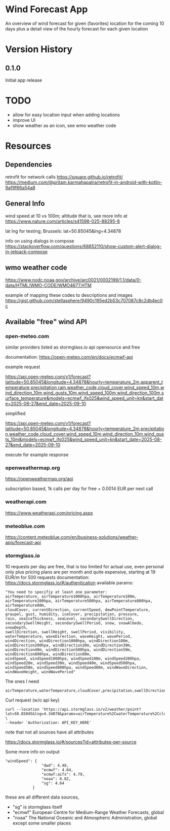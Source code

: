 # Wind Forecast App

An overview of wind forecast for given (favorites) location for the coming 10 days
plus a detail view of the hourly forecast for each given location

# Version History

## 0.1.0

Initial app release

# TODO

- allow for easy location input when adding locations
- improve UI
- show weather as an icon, see wmo weather code

# Resources

## Dependencies

retrofit for network calls
https://square.github.io/retrofit/
https://medium.com/@pritam.karmahapatra/retrofit-in-android-with-kotlin-9af9f66a54a8

## General Info

wind speed at 10 vs 100m; altitude that is, see more info at https://www.nature.com/articles/s41598-025-88295-8

lat lng for testing; Brussels: lat=50.85045&lng=4.34878

info on using dialogs in compose https://stackoverflow.com/questions/68852110/show-custom-alert-dialog-in-jetpack-compose

## wmo weather code

https://www.nodc.noaa.gov/archive/arc0021/0002199/1.1/data/0-data/HTML/WMO-CODE/WMO4677.HTM

example of mapping these codes to descriptions and images
https://gist.github.com/stellasphere/9490c195ed2b53c707087c8c2db4ec0c

## Available "free" wind API

### open-meteo.com

similar providers listed as stormglass.io api
opensource and free

documentation: https://open-meteo.com/en/docs/ecmwf-api

example request

https://api.open-meteo.com/v1/forecast?latitude=50.85045&longitude=4.34878&hourly=temperature_2m,apparent_temperature,precipitation,rain,weather_code,cloud_cover,wind_speed_10m,wind_direction_10m,wind_gusts_10m,wind_speed_100m,wind_direction_100m,surface_temperature&models=ecmwf_ifs025&wind_speed_unit=kn&start_date=2025-08-27&end_date=2025-09-10

simplified

https://api.open-meteo.com/v1/forecast?latitude=50.85045&longitude=4.34878&hourly=temperature_2m,precipitation,weather_code,cloud_cover,wind_speed_10m,wind_direction_10m,wind_gusts_10m&models=ecmwf_ifs025&wind_speed_unit=kn&start_date=2025-08-27&end_date=2025-09-10

execute for example response

### openweathermap.org

https://openweathermap.org/api

subscription based, 1k calls per day for free + 0.0014 EUR per next call

### weatherapi.com

https://www.weatherapi.com/pricing.aspx

### meteoblue.com

https://content.meteoblue.com/en/business-solutions/weather-apis/forecast-api

### stormglass.io

10 requests per day are free, that is too limited for actual use, even personal only
plus pricing plans are per month and quite expensive, starting at 19 EUR/m for 500 requests
documentation: https://docs.stormglass.io/#/authentication
available params: 

```
"You need to specifiy at least one parameter: 
airTemperature, airTemperature1000hpa, airTemperature100m, airTemperature200hpa, airTemperature500hpa, airTemperature800hpa, airTemperature80m, 
cloudCover, currentDirection, currentSpeed, dewPointTemperature, graupel, gust, humidity, iceCover, precipitation, pressure, 
rain, seaIceThickness, seaLevel, secondarySwellDirection, secondarySwellHeight, secondarySwellPeriod, snow, snowAlbedo, snowDepth, 
swellDirection, swellHeight, swellPeriod, visibility, 
waterTemperature, waveDirection, waveHeight, wavePeriod, 
windDirection, windDirection1000hpa, windDirection100m, windDirection200hpa, windDirection20m, windDirection30m, windDirection40m, windDirection500hpa, windDirection50m, windDirection800hpa, windDirection80m, 
windSpeed, windSpeed1000hpa, windSpeed100m, windSpeed200hpa, windSpeed20m, windSpeed30m, windSpeed40m, windSpeed500hpa, windSpeed50m, windSpeed800hpa, windSpeed80m, windWaveDirection, windWaveHeight, windWavePeriod"
```

The ones I need
```
airTemperature,waterTemperature,cloudCover,precipitation,swellDirection,windSpeed,windDirection,gust
```

Curl request (w/o api key)
```
curl --location 'https://api.stormglass.io/v2/weather/point?lat=50.85045&lng=4.34878&params=airTemperature%2CwaterTemperature%2CcloudCover%2Crain%2CswellDirection%2CwindSpeed%2CwindDirection' \
--header 'Authorization: API_KEY_HERE'
```

note that not all sources have all attributes

https://docs.stormglass.io/#/sources?id=attributes-per-source

Some more info on output

```
"windSpeed": {
                "dwd": 4.48,
                "ecmwf": 4.64,
                "ecmwf:aifs": 4.79,
                "noaa": 6.82,
                "sg": 4.64
            }
```
these are all different data sources, 
- "sg" is stormglass itself
- "ecmwf" European Centre for Medium-Range Weather Forecasts, global
- "noaa" The National Oceanic and Atmospheric Administration, global except some smaller places

